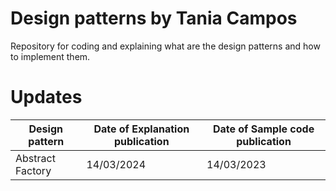 # Design patterns by Tania Campos

Repository for coding and explaining what are the design patterns and how to implement them.

# Updates

| Design pattern | Date of Explanation publication | Date of Sample code publication|
|--- | --- |--- |
| Abstract Factory | 14/03/2024 | 14/03/2023 |
